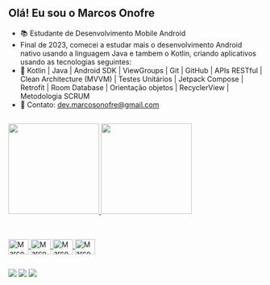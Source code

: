## Olá! Eu sou o Marcos Onofre

- 📚 Estudante de Desenvolvimento Mobile Android
- Final de 2023, comecei a estudar mais o desenvolvimento Android nativo usando a linguagem Java e tambem o Kotlin, criando aplicativos usando as tecnologias seguintes:
- 🎯 Kotlin | Java | Android SDK | ViewGroups | Git | GitHub | APIs RESTful | Clean Architecture (MVVM) | Testes Unitários | Jetpack Compose | Retrofit | Room Database | Orientação objetos | RecyclerView | Metodologia SCRUM
- 📧 Contato: dev.marcosonofre@gmail.com

##

<div>
  <a href="https://github.com/marcosonofre1">
    <img height="180em" src="https://github-readme-stats.vercel.app/api?username=marcosonofre1&show=reviews&show_icons=true&theme=tokyonight&incluide_all_commits==true&count_private=true"/>
    <img height="180em" src="https://github-readme-stats.vercel.app/api/top-langs/?username=marcosonofre1&layout=compact&langs_count=16&theme=tokyonight"/>
   </div>

##

<div style="display: inline_block"><br>
  <img align="center" alt="Marcos-android" height="30" width="40" src="https://cdn.jsdelivr.net/gh/devicons/devicon/icons/android/android-original-wordmark.svg" />
  <img align="center" alt="Marcos-androidstd" height="30" width="40" src="https://cdn.jsdelivr.net/gh/devicons/devicon/icons/androidstudio/androidstudio-original.svg" />
  <img align="center" alt="Marcos-kotlin" height="30" width="40" src="https://cdn.jsdelivr.net/gh/devicons/devicon/icons/kotlin/kotlin-original.svg" />
  <img align="center" alt="Marcos-android" height="30" width="40" src="https://cdn.jsdelivr.net/gh/devicons/devicon/icons/java/java-original.svg" />
  
  
</div>

##

<div>
  
  <a href="https://www.linkedin.com/in/marcos-onofre-3263b6240/" target="_blank"><img src="https://img.shields.io/badge/-LinkedIn-%230077B5?style=for-the-badge&logo=linkedin&logoColor=white" target="_blank"></a>
  <a href="https://www.instagram.com/marcos.onofre1/?hl=pt" target="_blank"><img src="https://img.shields.io/badge/-Instagram-%23E4405F?style=for-the-badge&logo=instagram&logoColor=white" target="_blank"></a>
  <img src="https://img.shields.io/badge/-Gmail-%23333?style=for-the-badge&logo=gmail&logoColor=white" target="_blank"></a>
   
</div>

